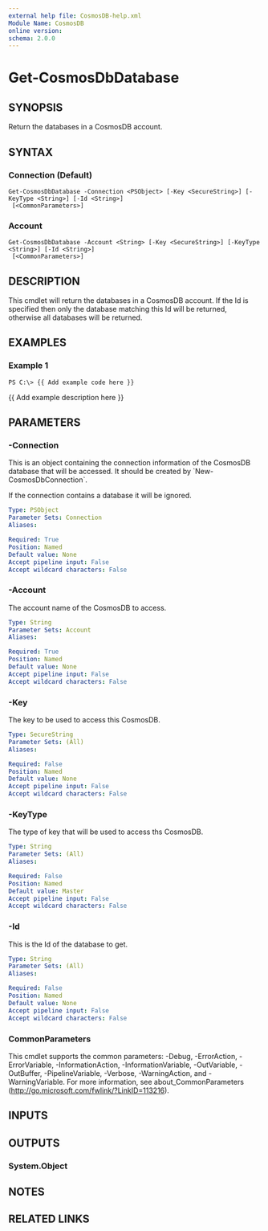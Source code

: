 ```yaml
---
external help file: CosmosDB-help.xml
Module Name: CosmosDB
online version: 
schema: 2.0.0
---
```


# Get-CosmosDbDatabase

## SYNOPSIS
Return the databases in a CosmosDB account.

## SYNTAX

### Connection (Default)
```
Get-CosmosDbDatabase -Connection <PSObject> [-Key <SecureString>] [-KeyType <String>] [-Id <String>]
 [<CommonParameters>]
```

### Account
```
Get-CosmosDbDatabase -Account <String> [-Key <SecureString>] [-KeyType <String>] [-Id <String>]
 [<CommonParameters>]
```

## DESCRIPTION
This cmdlet will return the databases in a CosmosDB account.
If the Id is specified then only the database matching this
Id will be returned, otherwise all databases will be returned.

## EXAMPLES

### Example 1
```
PS C:\> {{ Add example code here }}
```

{{ Add example description here }}

## PARAMETERS

### -Connection
This is an object containing the connection information of
the CosmosDB database that will be accessed.
It should be created
by \`New-CosmosDbConnection\`.

If the connection contains a database it will be ignored.

```yaml
Type: PSObject
Parameter Sets: Connection
Aliases: 

Required: True
Position: Named
Default value: None
Accept pipeline input: False
Accept wildcard characters: False
```

### -Account
The account name of the CosmosDB to access.

```yaml
Type: String
Parameter Sets: Account
Aliases: 

Required: True
Position: Named
Default value: None
Accept pipeline input: False
Accept wildcard characters: False
```

### -Key
The key to be used to access this CosmosDB.

```yaml
Type: SecureString
Parameter Sets: (All)
Aliases: 

Required: False
Position: Named
Default value: None
Accept pipeline input: False
Accept wildcard characters: False
```

### -KeyType
The type of key that will be used to access ths CosmosDB.

```yaml
Type: String
Parameter Sets: (All)
Aliases: 

Required: False
Position: Named
Default value: Master
Accept pipeline input: False
Accept wildcard characters: False
```

### -Id
This is the Id of the database to get.

```yaml
Type: String
Parameter Sets: (All)
Aliases: 

Required: False
Position: Named
Default value: None
Accept pipeline input: False
Accept wildcard characters: False
```

### CommonParameters
This cmdlet supports the common parameters: -Debug, -ErrorAction, -ErrorVariable, -InformationAction, -InformationVariable, -OutVariable, -OutBuffer, -PipelineVariable, -Verbose, -WarningAction, and -WarningVariable. For more information, see about_CommonParameters (http://go.microsoft.com/fwlink/?LinkID=113216).

## INPUTS

## OUTPUTS

### System.Object

## NOTES

## RELATED LINKS

